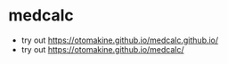 # medcalc
- try out <https://otomakine.github.io/medcalc.github.io/>
- try out <https://otomakine.github.io/medcalc/>
